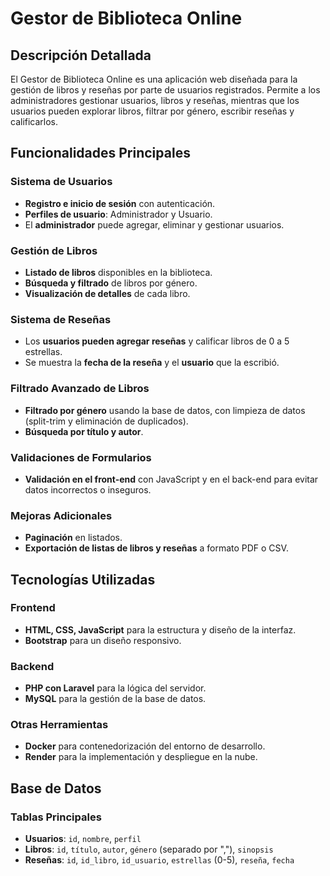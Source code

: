 # Gestor de Biblioteca Online

## Descripción Detallada

El Gestor de Biblioteca Online es una aplicación web diseñada para la gestión de libros y reseñas por parte de usuarios registrados. Permite a los administradores gestionar usuarios, libros y reseñas, mientras que los usuarios pueden explorar libros, filtrar por género, escribir reseñas y calificarlos.

## Funcionalidades Principales

### Sistema de Usuarios
- **Registro e inicio de sesión** con autenticación.
- **Perfiles de usuario**: Administrador y Usuario.
- El **administrador** puede agregar, eliminar y gestionar usuarios.

### Gestión de Libros
- **Listado de libros** disponibles en la biblioteca.
- **Búsqueda y filtrado** de libros por género.
- **Visualización de detalles** de cada libro.

### Sistema de Reseñas
- Los **usuarios pueden agregar reseñas** y calificar libros de 0 a 5 estrellas.
- Se muestra la **fecha de la reseña** y el **usuario** que la escribió.

### Filtrado Avanzado de Libros
- **Filtrado por género** usando la base de datos, con limpieza de datos (split-trim y eliminación de duplicados).
- **Búsqueda por título y autor**.

### Validaciones de Formularios
- **Validación en el front-end** con JavaScript y en el back-end para evitar datos incorrectos o inseguros.

### Mejoras Adicionales
- **Paginación** en listados.
- **Exportación de listas de libros y reseñas** a formato PDF o CSV.

## Tecnologías Utilizadas

### Frontend
- **HTML, CSS, JavaScript** para la estructura y diseño de la interfaz.
- **Bootstrap** para un diseño responsivo.

### Backend
- **PHP con Laravel** para la lógica del servidor.
- **MySQL** para la gestión de la base de datos.

### Otras Herramientas
- **Docker** para contenedorización del entorno de desarrollo.
- **Render** para la implementación y despliegue en la nube.

## Base de Datos

### Tablas Principales

- **Usuarios**: `id`, `nombre`, `perfil`
- **Libros**: `id`, `título`, `autor`, `género` (separado por ","), `sinopsis`
- **Reseñas**: `id`, `id_libro`, `id_usuario`, `estrellas` (0-5), `reseña`, `fecha`
